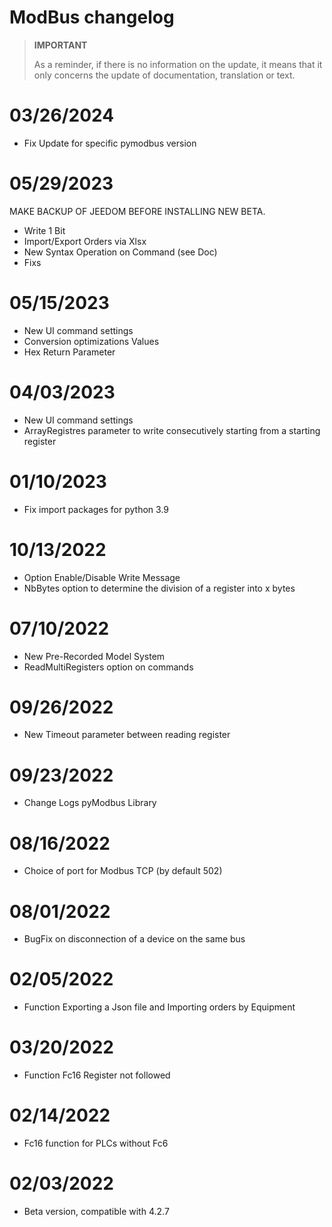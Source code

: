 # ModBus changelog

>**IMPORTANT**
>
>As a reminder, if there is no information on the update, it means that it only concerns the update of documentation, translation or text.


# 03/26/2024

- Fix Update for specific pymodbus version

# 05/29/2023

MAKE BACKUP OF JEEDOM BEFORE INSTALLING NEW BETA.
- Write 1 Bit
- Import/Export Orders via Xlsx
- New Syntax Operation on Command (see Doc)
- Fixs

# 05/15/2023

- New UI command settings
- Conversion optimizations Values
- Hex Return Parameter

# 04/03/2023

- New UI command settings
- ArrayRegistres parameter to write consecutively starting from a starting register

# 01/10/2023
- Fix import packages for python 3.9

# 10/13/2022
- Option Enable/Disable Write Message
- NbBytes option to determine the division of a register into x bytes

# 07/10/2022
- New Pre-Recorded Model System
- ReadMultiRegisters option on commands

# 09/26/2022
- New Timeout parameter between reading register

# 09/23/2022
- Change Logs pyModbus Library

# 08/16/2022
- Choice of port for Modbus TCP (by default 502)

# 08/01/2022
- BugFix on disconnection of a device on the same bus

# 02/05/2022
- Function Exporting a Json file and Importing orders by Equipment

# 03/20/2022
- Function Fc16 Register not followed

# 02/14/2022
- Fc16 function for PLCs without Fc6

# 02/03/2022
- Beta version, compatible with 4.2.7
